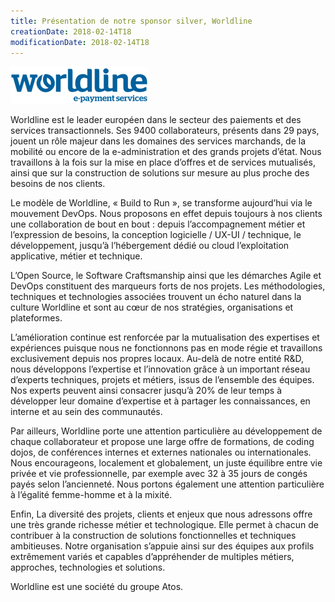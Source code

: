 ```yaml
---
title: Présentation de notre sponsor silver, Worldline
creationDate: 2018-02-14T18
modificationDate: 2018-02-14T18
---
```


![logo wordline](../../../img/logo-worldline.png)

Worldline est le leader européen dans le secteur des paiements et des services transactionnels. Ses 9400 collaborateurs, présents dans 29 pays, jouent un rôle majeur dans les domaines des services marchands, de la mobilité ou encore de la e-administration et des grands projets d’état. Nous travaillons à la fois sur la mise en place d’offres et de services mutualisés, ainsi que sur la construction de solutions sur mesure au plus proche des besoins de nos clients.
 
Le modèle de Worldline, « Build to Run », se transforme aujourd’hui via le mouvement DevOps. Nous proposons en effet depuis toujours à nos clients une collaboration de bout en bout : depuis l’accompagnement métier et l’expression de besoins, la conception logicielle / UX-UI / technique, le développement, jusqu’à l’hébergement dédié ou cloud l’exploitation applicative, métier et technique.
 
L’Open Source, le Software Craftsmanship ainsi que les démarches Agile et DevOps constituent des marqueurs forts de nos projets. Les méthodologies, techniques et technologies associées trouvent un écho naturel dans la culture Worldline et sont au cœur de nos stratégies, organisations et plateformes.
 
L’amélioration continue est renforcée par la mutualisation des expertises et expériences puisque nous ne fonctionnons pas en mode régie et travaillons exclusivement depuis nos propres locaux. Au-delà de notre entité R&D, nous développons l’expertise et l’innovation grâce à un important réseau d’experts techniques, projets et métiers, issus de l’ensemble des équipes.  Nos experts peuvent ainsi consacrer jusqu’à 20% de leur temps à développer leur domaine d’expertise et à partager les connaissances, en interne et au sein des communautés.
 
Par ailleurs, Worldline porte une attention particulière au développement de chaque collaborateur et propose une large offre de formations, de coding dojos, de conférences internes et externes nationales ou internationales. Nous encourageons, localement et globalement, un juste équilibre entre vie privée et vie professionnelle, par exemple avec 32 à 35 jours de congés payés selon l’ancienneté. Nous portons également une attention particulière à l’égalité femme-homme et à la mixité.
 
Enfin, La diversité des projets, clients et enjeux que nous adressons offre une très grande richesse métier et technologique. Elle permet à chacun de contribuer à la construction de solutions fonctionnelles et techniques ambitieuses. Notre organisation s’appuie ainsi sur des équipes aux profils extrêmement variés et capables d’appréhender de multiples métiers, approches, technologies et solutions.
 
Worldline est une société du groupe Atos.

